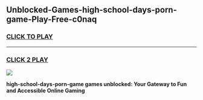 
## Unblocked-Games-high-school-days-porn-game-Play-Free-c0naq
<h3>
<a href="https://premium76.site?title=high-school-days-porn-game&ref=18A1">CLICK TO PLAY</a></h3>
<hr>

<h3>
<a href="https://premium76.site?title=high-school-days-porn-game&ref=18A1">CLICK 2 PLAY</a>
  
</h3>

<a href="https://premium76.site?title=high-school-days-porn-game&ref=18A1"><img src="https://clearcache.store/games.png"></a>


**high-school-days-porn-game games unblocked: Your Gateway to Fun and Accessible Online Gaming**
